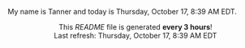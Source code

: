 My name is Tanner and today is Thursday, October 17, 8:39 AM EDT.

<p align="center">This <i>README</i> file is generated <b>every 3 hours</b>!</br>Last refresh: Thursday, October 17, 8:39 AM EDT<br /></p>
